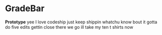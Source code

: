 # GradeBar
<b>Prototype</b>
yee I love codeship
just keep shippin whatchu know bout it
gotta do five edits gettin close
there we go ill take my ten t shirts now
